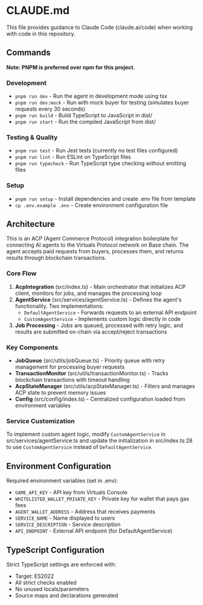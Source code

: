 # CLAUDE.md

This file provides guidance to Claude Code (claude.ai/code) when working with code in this repository.

## Commands

**Note: PNPM is preferred over npm for this project.**

### Development
- `pnpm run dev` - Run the agent in development mode using tsx
- `pnpm run dev:mock` - Run with mock buyer for testing (simulates buyer requests every 30 seconds)
- `pnpm run build` - Build TypeScript to JavaScript in dist/
- `pnpm run start` - Run the compiled JavaScript from dist/

### Testing & Quality
- `pnpm run test` - Run Jest tests (currently no test files configured)
- `pnpm run lint` - Run ESLint on TypeScript files
- `pnpm run typecheck` - Run TypeScript type checking without emitting files

### Setup
- `pnpm run setup` - Install dependencies and create .env file from template
- `cp .env.example .env` - Create environment configuration file

## Architecture

This is an ACP (Agent Commerce Protocol) integration boilerplate for connecting AI agents to the Virtuals Protocol network on Base chain. The agent accepts paid requests from buyers, processes them, and returns results through blockchain transactions.

### Core Flow
1. **AcpIntegration** (src/index.ts) - Main orchestrator that initializes ACP client, monitors for jobs, and manages the processing loop
2. **AgentService** (src/services/agentService.ts) - Defines the agent's functionality. Two implementations:
   - `DefaultAgentService` - Forwards requests to an external API endpoint
   - `CustomAgentService` - Implements custom logic directly in code
3. **Job Processing** - Jobs are queued, processed with retry logic, and results are submitted on-chain via accept/reject transactions

### Key Components
- **JobQueue** (src/utils/jobQueue.ts) - Priority queue with retry management for processing buyer requests
- **TransactionMonitor** (src/utils/transactionMonitor.ts) - Tracks blockchain transactions with timeout handling
- **AcpStateManager** (src/utils/acpStateManager.ts) - Filters and manages ACP state to prevent memory issues
- **Config** (src/config/index.ts) - Centralized configuration loaded from environment variables

### Service Customization
To implement custom agent logic, modify `CustomAgentService` in src/services/agentService.ts and update the initialization in src/index.ts:28 to use `CustomAgentService` instead of `DefaultAgentService`.

## Environment Configuration

Required environment variables (set in .env):
- `GAME_API_KEY` - API key from Virtuals Console
- `WHITELISTED_WALLET_PRIVATE_KEY` - Private key for wallet that pays gas fees
- `AGENT_WALLET_ADDRESS` - Address that receives payments
- `SERVICE_NAME` - Name displayed to users
- `SERVICE_DESCRIPTION` - Service description
- `API_ENDPOINT` - External API endpoint (for DefaultAgentService)

## TypeScript Configuration

Strict TypeScript settings are enforced with:
- Target: ES2022
- All strict checks enabled
- No unused locals/parameters
- Source maps and declarations generated